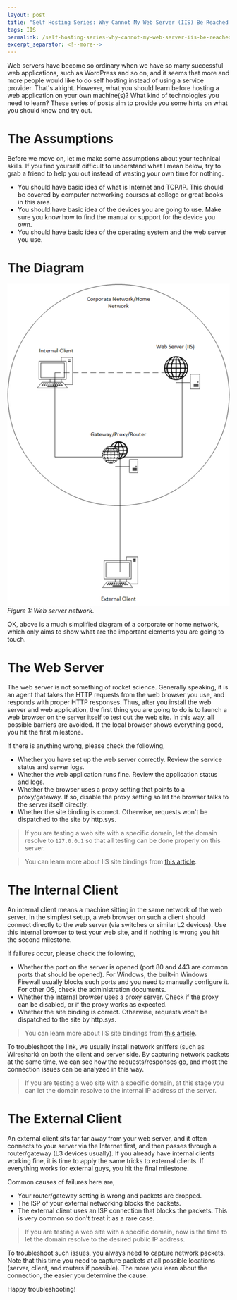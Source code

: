 ```yaml
---
layout: post
title: "Self Hosting Series: Why Cannot My Web Server (IIS) Be Reached from Anywhere Else?"
tags: IIS
permalink: /self-hosting-series-why-cannot-my-web-server-iis-be-reached-from-anywhere-else-8da0e0b252ef
excerpt_separator: <!--more-->
---
```


Web servers have become so ordinary when we have so many successful web applications, such as WordPress and so on, and it seems that more and more people would like to do self hosting instead of using a service provider. That's alright. However, what you should learn before hosting a web application on your own machine(s)? What kind of technologies you need to learn? These series of posts aim to provide you some hints on what you should know and try out.
<!--more-->

# The Assumptions
Before we move on, let me make some assumptions about your technical skills. If you find yourself difficult to understand what I mean below, try to grab a friend to help you out instead of wasting your own time for nothing.

* You should have basic idea of what is Internet and TCP/IP. This should be covered by computer networking courses at college or great books in this area.
* You should have basic idea of the devices you are going to use. Make sure you know how to find the manual or support for the device you own.
* You should have basic idea of the operating system and the web server you use.

# The Diagram
![img-description](/images/web-server-network.png)
_Figure 1: Web server network._

OK, above is a much simplified diagram of a corporate or home network, which only aims to show what are the important elements you are going to touch.

# The Web Server
The web server is not something of rocket science. Generally speaking, it is an agent that takes the HTTP requests from the web browser you use, and responds with proper HTTP responses. Thus, after you install the web server and web application, the first thing you are going to do is to launch a web browser on the server itself to test out the web site. In this way, all possible barriers are avoided. If the local browser shows everything good, you hit the first milestone.

If there is anything wrong, please check the following,

* Whether you have set up the web server correctly. Review the service status and server logs.
* Whether the web application runs fine. Review the application status and logs.
* Whether the browser uses a proxy setting that points to a proxy/gateway. If so, disable the proxy setting so let the browser talks to the server itself directly.
* Whether the site binding is correct. Otherwise, requests won't be dispatched to the site by http.sys.

> If you are testing a web site with a specific domain, let the domain resolve to `127.0.0.1` so that all testing can be done properly on this server.

> You can learn more about IIS site bindings from [this article](https://docs.jexusmanager.com/tutorials/binding-diagnostics.html#background).

# The Internal Client
An internal client means a machine sitting in the same network of the web server. In the simplest setup, a web browser on such a client should connect directly to the web server (via switches or similar L2 devices). Use this internal browser to test your web site, and if nothing is wrong you hit the second milestone.

If failures occur, please check the following,

* Whether the port on the server is opened (port 80 and 443 are common ports that should be opened). For Windows, the built-in Windows Firewall usually blocks such ports and you need to manually configure it. For other OS, check the administration documents.
* Whether the internal browser uses a proxy server. Check if the proxy can be disabled, or if the proxy works as expected.
* Whether the site binding is correct. Otherwise, requests won't be dispatched to the site by http.sys.

> You can learn more about IIS site bindings from [this article](https://docs.jexusmanager.com/tutorials/binding-diagnostics.html#background).

To troubleshoot the link, we usually install network sniffers (such as Wireshark) on both the client and server side. By capturing network packets at the same time, we can see how the requests/responses go, and most the connection issues can be analyzed in this way.

> If you are testing a web site with a specific domain, at this stage you can let the domain resolve to the internal IP address of the server.

# The External Client
An external client sits far far away from your web server, and it often connects to your server via the Internet first, and then passes through a router/gateway (L3 devices usually). If you already have internal clients working fine, it is time to apply the same tricks to external clients. If everything works for external guys, you hit the final milestone.

Common causes of failures here are,

* Your router/gateway setting is wrong and packets are dropped.
* The ISP of your external networking blocks the packets.
* The external client uses an ISP connection that blocks the packets. This is very common so don't treat it as a rare case.

> If you are testing a web site with a specific domain, now is the time to let the domain resolve to the desired public IP address.

To troubleshoot such issues, you always need to capture network packets. Note that this time you need to capture packets at all possible locations (server, client, and routers if possible). The more you learn about the connection, the easier you determine the cause.

Happy troubleshooting!
